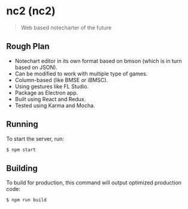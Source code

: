 
# nc2 (nc2)

> Web based notecharter of the future


## Rough Plan

- Notechart editor in its own format based on bmson (which is in turn based on JSON).
- Can be modified to work with multiple type of games.
- Column-based (like BMSE or iBMSC).
- Using gestures like FL Studio.
- Package as Electron app.
- Built using React and Redux.
- Tested using Karma and Mocha.


## Running

To start the server, run:

```bash
$ npm start
```


## Building

To build for production, this command will output optimized production code:

```bash
$ npm run build
```
